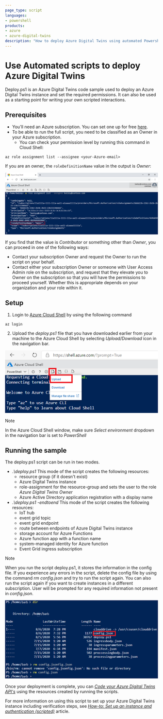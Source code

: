```yaml
---
page_type: script
languages:
- powershell
products:
- azure
- azure-digital-twins
description: "How to deploy Azure Digital Twins using automated Powershell scripts"
---
```


# Use Automated scripts to deploy Azure Digital Twins
Deploy.ps1 is an Azure Digital Twins code sample used to deploy an Azure Digital Twins instance and set the required permissions. It can also be used as a starting point for writing your own scripted interactions.

## Prerequisites

* You'll need an Azure subscription. You can set one up for free [here](https://azure.microsoft.com/free/?WT.mc_id=A261C142F).
* To be able to run the full script, you need to be classified as an Owner in your Azure subscription.
    * You can check your permission level by running this command in Cloud Shell:

```azurecli-interactive
az role assignment list --assignee <your-Azure-email>
```

If you are an owner, the `roleDefinitionName` value in the output is *Owner*:

![Screenshot of user checking role owner](/media/scripts/owner-role.png)

If you find that the value is *Contributor* or something other than *Owner*, you can proceed in one of the following ways:

* Contact your subscription Owner and request the Owner to run the script on your behalf.
* Contact either your subscription Owner or someone with User Access Admin role on the subscription, and request that they elevate you to Owner on the subscription so that you will have the permissions to proceed yourself. Whether this is appropriate depends on your organization and your role within it.

## Setup

1. Login to [Azure Cloud Shell](https://shell.azure.com) by using the following command

```azurecli
az login
```

2. Upload the *deploy.ps1* file that you have downloaded earlier from your machine to the Azure Cloud Shell by selecting *Upload/Download* icon in the navigation bar.

![Screenshot for uploading a file to Azure Cloud Shell](/media/scripts/cloud-shell-upload-file.png)

> [!NOTE]
> In the Azure Cloud Shell window, make sure *Select environment* dropdown in the navigation bar is set to *PowerShell*

## Running the sample

The deploy.ps1 script can be run in two modes.

* *.\deploy.ps1*
This mode of the script creates the following resources:
    * resource group (if it doesn't exist)
    * Azure Digital Twins instance
    * role-assignment for the resource-group and sets the user to the role *Azure Digital Twins Owner*
    * Azure Active Directory application registration with a display name
* *.\deploy.ps1 -endtoend*
This mode of the script creates the following resources:
    * IoT hub
    * event grid topic
    * event grid endpoint
    * route between endpoints of Azure Digital Twins instance
    * storage account for Azure Functions
    * Azure function app with a function name
    * system-managed identity for Azure function
    * Event Grid ingress subscription

> [!NOTE]
> When you run the script deploy.ps1, it stores the information in the config file. If you experience any errors in the script, delete the config file by using the command *rm config.json* and try to run the script again. You can also run the script again if you want to create instances in a different subscription. User will be prompted for any required information not present in *config.json*.

![Screenshot of removing config file from the directory](/media/scripts/removing-config-file.png)

Once your deployment is complete, you can [*Code your Azure Digital Twins API's*](https://docs.microsoft.com/azure/digital-twins/tutorial-code) using the resources created by running the scripts.

For more information on using this script to set up your Azure Digital Twins instance including verification steps, see [*How-to: Set up an instance and authentication (scripted)*](https://docs.microsoft.com/azure/digital-twins/how-to-set-up-instance-scripted) article.
